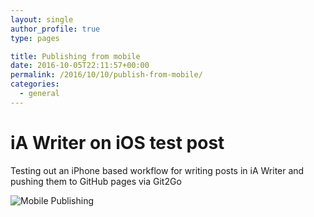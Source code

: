 ```yaml
---
layout: single
author_profile: true
type: pages

title: Publishing from mobile
date: 2016-10-05T22:11:57+00:00
permalink: /2016/10/10/publish-from-mobile/
categories:
  - general
---
```


# iA Writer on iOS test post

Testing out an iPhone based workflow for writing posts in iA Writer and pushing them to GitHub pages via Git2Go

![Mobile Publishing]({{site.url}}/images/posts/mobile-publishing.jpg)
